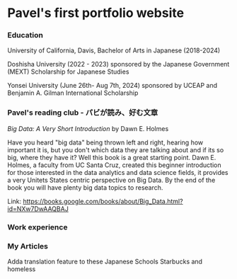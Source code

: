 # Pavel's first portfolio website

### Education
University of California, Davis, Bachelor of Arts in Japanese (2018-2024)

Doshisha University (2022 - 2023) sponsored by the Japanese Government (MEXT) Scholarship for Japanese Studies

Yonsei University (June 26th- Aug 7th, 2024) sponsored by UCEAP and Benjamin A. Gilman International Scholarship 


### Pavel's reading club - パビが読み、好む文章
*Big Data: A Very Short Introduction* by Dawn E. Holmes 

Have you heard "big data" being thrown left and right, hearing how important it is, but you don't which data they are talking about and if its so big, where they have it? Well this book is a great starting point. Dawn E. Holmes, a faculty from UC Santa Cruz, created this beginner introduction for those interested in the data analytics and data science fields, it provides a very Unitets States centric perspective on Big Data. By the end of the book you will have plenty big data topics to research.

Link: https://books.google.com/books/about/Big_Data.html?id=NXw7DwAAQBAJ 

### Work experience

### My Articles

Adda translation feature to these
Japanese Schools
Starbucks and homeless
